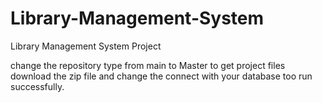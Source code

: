 # Library-Management-System
Library Management System Project

change the repository type from main to Master to get project files
download the zip file and change the connect with your database too run successfully.

